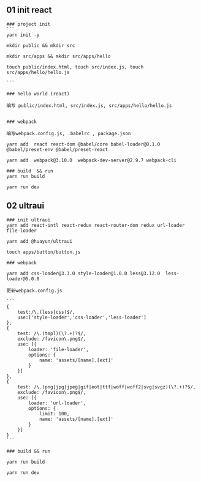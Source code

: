 
## 01 init react 
    ### project init 
    ```
    yarn init -y 
    
    mkdir public && mkdir src 
    
    mkdir src/apps && mkdir src/apps/hello
    
    touch public/index.html, touch src/index.js, touch src/apps/hello/hello.js
    
    ```
    
    ### hello world (react)
    
    编写 public/index.html, src/index.js, src/apps/hello/hello.js 
    
    
    ### webpack
    
    编写webpack.config.js, .babelrc , package.json 
    
    yarn add  react react-dom @babel/core babel-loader@8.1.0 @babel/preset-env @babel/preset-react
    
    yarn add  webpack@3.10.0  webpack-dev-server@2.9.7 webpack-cli 
    
    ### build  && run 
    yarn run build 
    
    yarn run dev

## 02 ultraui 

    ### init ultraui 
    yarn add react-intl react-redux react-router-dom redux url-loader file-loader
    
    yarn add @huayun/ultraui
    
    touch apps/button/button.js 
    
    ### webpack 
    
    yarn add css-loader@3.3.0 style-loader@1.0.0 less@3.12.0  less-loader@5.0.0
    
    更新webpack.config.js 
    
    ```
    {
        test:/\.(less|css)$/,
        use:['style-loader','css-loader','less-loader']
    },
    {
        test: /\.(tmpl)(\?.+)?$/,
        exclude: /favicon\.png$/,
        use: [{
            loader: 'file-loader',
            options: {
                name: 'assets/[name].[ext]'
            }
        }]
    },
    {
        test: /\.(png|jpg|jpeg|gif|eot|ttf|woff|woff2|svg|svgz)(\?.+)?$/,
        exclude: /favicon\.png$/,
        use: [{
            loader: 'url-loader',
            options: {
                limit: 100,
                name: 'assets/[name].[ext]'
            }
        }]
    }
    ```
    
    ### build && run 
    
    yarn run build 
    
    yarn run dev 